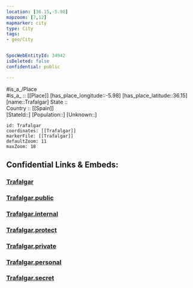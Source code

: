 ```yaml
---
location: [36.15,-5.98] 
mapzoom: [7,12] 
mapmarker: city 
type: City
tags:
- geo/City


SpocWebEntityId: 34942
isDeleted: false
confidential: public

---
```

#is_a_/Place  
#is_a_ :: [[Place]] 
[has_place_longitude::-5.98] 
[has_place_latitude::36.15] 
[name::Trafalgar] 
State ::  
Country :: [[Spain]]  
[StateId::] 
[Population::] 
[Unknown::] 


```leaflet
id: Trafalgar
coordinates: [[Trafalgar]] 
markerFile: [[Trafalgar]] 
defaultZoom: 11 
maxZoom: 18
```


## Confidential Links & Embeds: 

### [Trafalgar](/_Standards/Earth/Continent/Europe/Europe~South/Spain/City/Trafalgar.md) 

### [Trafalgar.public](/_public/Earth/Continent/Europe/Europe~South/Spain/City/Trafalgar.public.md) 

### [Trafalgar.internal](/_internal/Earth/Continent/Europe/Europe~South/Spain/City/Trafalgar.internal.md) 

### [Trafalgar.protect](/_protect/Earth/Continent/Europe/Europe~South/Spain/City/Trafalgar.protect.md) 

### [Trafalgar.private](/_private/Earth/Continent/Europe/Europe~South/Spain/City/Trafalgar.private.md) 

### [Trafalgar.personal](/_personal/Earth/Continent/Europe/Europe~South/Spain/City/Trafalgar.personal.md) 

### [Trafalgar.secret](/_secret/Earth/Continent/Europe/Europe~South/Spain/City/Trafalgar.secret.md)

